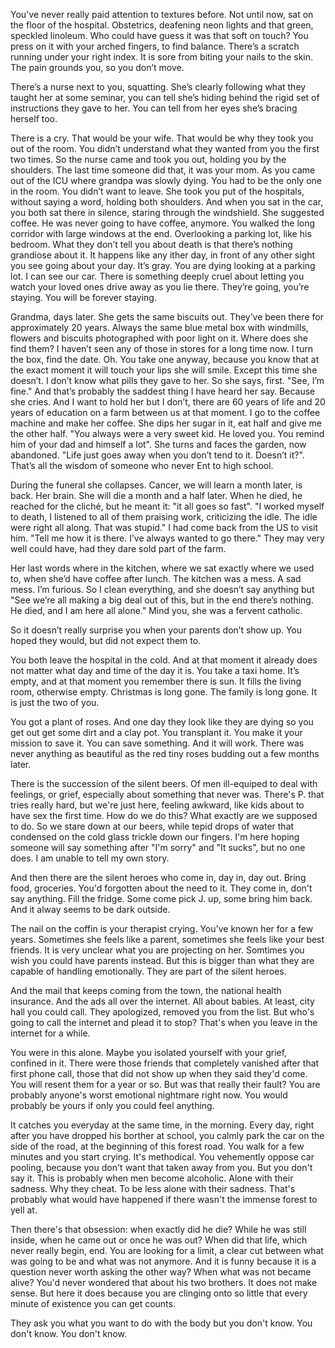 

You've never really paid attention to textures before. Not until now, sat on the floor of the hospital. Obstetrics, deafening neon lights and that green, speckled linoleum. Who could have  guess it was that soft on touch? You press on it with your arched fingers, to find balance. There’s a scratch running under your right index. It is sore from biting your nails to the skin. The pain grounds you, so you don’t move.

There’s a nurse next to you, squatting. She’s clearly following what they taught her at some seminar, you can tell she’s hiding behind the rigid set of instructions they gave to her. You can tell from her eyes she’s bracing herself too.

There is a cry. That would be your wife. That would be why they took you out of the room. You didn’t understand what they wanted from you the first two times. So the nurse came and took you out, holding you by the shoulders. The last time someone did that, it was your mom. As you came out of the ICU where grandpa was slowly dying. You had to be the only one in the room. You didn’t want to leave. She took you put of the hospitals, without saying a word, holding both shoulders. And when you sat in the car, you both sat there in silence, staring through the windshield. She suggested coffee. He was never going to have coffee, anymore. You walked the long corridor with large windows at the end. Overlooking a parking lot, like his bedroom. What they don’t tell you about death is that there’s nothing grandiose about it. It happens like any ither day, in front of any other sight you see going about your day. It’s gray. You are dying looking at a parking lot. I can see our car. There is something deeply cruel about letting you watch your loved ones drive away as you lie there. They’re going, you’re staying. You will be forever staying.

Grandma, days later. She gets the same biscuits out. They’ve been there for approximately 20 years. Always the same blue metal box with windmills, flowers and biscuits photographed with poor light on it. Where does she find them? I haven’t seen any of those in stores for a long time now. I turn the box, find the date. Oh. You take one anyway, because you know that at the exact moment it will touch your lips she will smile. Except this time she doesn’t. I don’t know what pills they gave to her. So she says, first. "See, I’m fine." And that’s probably the saddest thing I have heard her say. Because she cries. And I want to hold her but I don’t, there are 60 years of life and 20 years of education on a farm between us at that moment. I go to the coffee machine and make her coffee. She dips her sugar in it, eat half and give me the other half. "You always were a very sweet kid. He loved you. You remind him of your dad and himself a lot". She turns and faces the garden, now abandoned. "Life just goes away when you don’t tend to it. Doesn’t it?". That’s all the wisdom of someone who never Ent to high school.

During the funeral she collapses. Cancer, we will learn a month later, is back. Her brain. She will die a month and a half later. When he died, he reached for the cliché, but he meant it: "it all goes so fast". "I worked myself to death, I listened to all of them praising work, criticizing the idle. The idle were right all along. That was stupid." I had come back from the US to visit him. "Tell me how it is there. I’ve always wanted to go there." They may very well could have, had they dare sold part of the farm.

Her last words where in the kitchen, where we sat exactly where we used to, when she’d have coffee after lunch. The kitchen was a mess. A sad mess. I’m furious. So I clean everything, and she doesn’t say anything but "See we’re all making a big deal out of this, but in the end there’s nothing. He died, and I am here all alone." Mind you, she was a fervent catholic.

So it doesn’t really surprise you when your parents don’t show up. You hoped they would, but did not expect them to.

You both leave the hospital in the cold. And at that moment it already does not matter what day and time of the day it is. You take a taxi home. It’s empty, and at that moment you remember there is sun. It fills the living room, otherwise empty. Christmas is long gone. The family is long gone. It is just the two of you.

You got a plant of roses. And one day they look like they are dying so you get out get some dirt and a clay pot. You transplant it. You make it your mission to save it. You can save something. And it will work. There was never anything as beautiful as the red tiny roses budding out a few months later.

There is the succession of the silent beers. Of men ill-equiped to deal with
feelings, or grief, especially about something that never was. There's P. that
tries really hard, but we're just here, feeling awkward, like kids about to have
sex the first time. How do we do this? What exactly are we supposed to do. So we
stare down at our beers, while tepid drops of water that condensed on the cold
glass trickle down our fingers. I'm here hoping someone will say something after
"I'm sorry" and "It sucks", but no one does. I am unable to tell my own story.

And then there are the silent heroes who come in, day in, day out. Bring food,
groceries. You'd forgotten about the need to it. They come in, don't say
anything. Fill the fridge. Some come pick J. up, some bring him back. And it
alway seems to be dark outside.

The nail on the coffin is your therapist crying. You've known her for a few
years. Sometimes she feels like a parent, sometimes she feels like your best
friends. It is very unclear what you are projecting on her. Somtimes you wish
you could have parents instead. But this is bigger than what they are capable of
handling emotionally. They are part of the silent heroes.

And the mail that keeps coming from the town, the national health insurance. And
the ads all over the internet. All about babies. At least, city hall you could
call. They apologized, removed you from the list. But who's going to call the
internet and plead it to stop? That's when you leave in the internet for a
while.

You were in this alone. Maybe you isolated yourself with your grief, confined in
it. There were those friends that completely vanished after that first phone
call, those that did not show up when they said they'd come. You will resent
them for a year or so. But was that really their fault? You are probably
anyone's worst emotional nightmare right now. You would probably be yours if
only you could feel anything.

It catches you everyday at the same time, in the morning. Every day, right after
you have dropped his borther at school, you calmly park the car on the side of
the road, at the beginning of this forest road. You walk for a few minutes and
you start crying. It's methodical. You vehemently oppose car pooling, because
you don't want that taken away from you. But you don't say it. This is probably
when men become alcoholic. Alone with their sadness. Why they cheat. To be less
alone with their sadness. That's probably what would have happened if there
wasn't the immense forest to yell at.

Then there's that obsession: when exactly did he die? While he was still inside,
when he came out or once he was out? When did that life, which never really
begin, end. You are looking for a limit, a clear cut between what was going to
be and what was not anymore. And it is funny because it is a question never
worth asking the other way? When what was not became alive? You'd never wondered
that about his two brothers. It does not make sense. But here it does because
you are clinging onto so little that every minute of existence you can get
counts.

They ask you what you want to do with the body but you don't know. You don't
know. You don't know.
